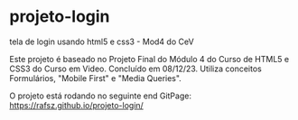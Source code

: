 # projeto-login
tela de login usando html5 e css3 - Mod4 do CeV

Este projeto é baseado no Projeto Final do Módulo 4 do Curso de HTML5 e CSS3 do Curso em Video.
Concluído em 08/12/23.
Utiliza conceitos Formulários, "Mobile First" e "Media Queries".

O projeto está rodando no seguinte end GitPage:
https://rafsz.github.io/projeto-login/
